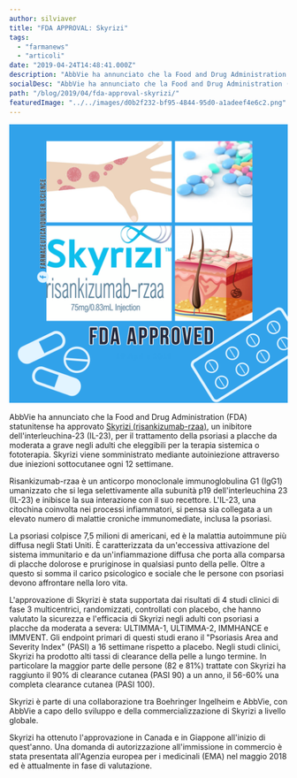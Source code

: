 ```yaml
---
author: silviaver
title: "FDA APPROVAL: Skyrizi"
tags:
  - "farmanews"
  - "articoli"
date: "2019-04-24T14:48:41.000Z"
description: "AbbVie ha annunciato che la Food and Drug Administration (FDA) statunitense ha approvato Skyrizi (risankizumab-rzaa), un inibitore dell'interleuchina-23 (IL-23), per il trattamento della psoriasi a placche da moderata a grave negli adulti che dovevano essere sottoposti alla terapia sistemica o fototerapia. Skyrizi viene somministrato mediante autoiniezione attraverso due iniezioni sottocutanee ogni 12 settimane. \n"
socialDesc: "AbbVie ha annunciato che la Food and Drug Administration (FDA) statunitense ha approvato Skyrizi (risankizumab-rzaa), un inibitore dell'interleuchina-23 (IL-23), per il trattamento della psoriasi a placche da moderata a grave negli adulti che dovevano essere sottoposti alla terapia sistemica o fototerapia. Skyrizi viene somministrato mediante autoiniezione attraverso due iniezioni sottocutanee ogni 12 settimane. \n"
path: "/blog/2019/04/fda-approval-skyrizi/"
featuredImage: "../../images/d0b2f232-bf95-4844-95d0-a1adeef4e6c2.png"
---
```


![](../../images/d0b2f232-bf95-4844-95d0-a1adeef4e6c2.png)

AbbVie ha annunciato che la Food and Drug Administration (FDA) statunitense ha approvato [Skyrizi (risankizumab-rzaa)](https://www.accessdata.fda.gov/drugsatfda_docs/label/2019/761105s000lbl.pdf), un inibitore dell'interleuchina-23 (IL-23), per il trattamento della psoriasi a placche da moderata a grave negli adulti che eleggibili per la terapia sistemica o fototerapia. Skyrizi viene somministrato mediante autoiniezione attraverso due iniezioni sottocutanee ogni 12 settimane.

Risankizumab-rzaa è un anticorpo monoclonale immunoglobulina G1 (IgG1) umanizzato che si lega selettivamente alla subunità p19 dell'interleuchina 23 (IL-23) e inibisce la sua interazione con il suo recettore. L'IL-23, una citochina coinvolta nei processi infiammatori, si pensa sia collegata a un elevato numero di malattie croniche immunomediate, inclusa la psoriasi.

La psoriasi colpisce 7,5 milioni di americani, ed è la malattia autoimmune più diffusa negli Stati Uniti. È caratterizzata da un'eccessiva attivazione del sistema immunitario e da un'infiammazione diffusa che porta alla comparsa di placche dolorose e pruriginose in qualsiasi punto della pelle. Oltre a questo si somma il carico psicologico e sociale che le persone con psoriasi devono affrontare nella loro vita.

L'approvazione di Skyrizi è stata supportata dai risultati di 4 studi clinici di fase 3 multicentrici, randomizzati, controllati con placebo, che hanno valutato la sicurezza e l'efficacia di Skyrizi negli adulti con psoriasi a placche da moderata a severa: ULTIMMA-1, ULTIMMA-2, IMMHANCE e IMMVENT. Gli endpoint primari di questi studi erano il "Psoriasis Area and Severity Index" (PASI) a 16 settimane rispetto a placebo. Negli studi clinici, Skyrizi ha prodotto alti tassi di clearance della pelle a lungo termine. In particolare la maggior parte delle persone (82 e 81%) trattate con Skyrizi ha raggiunto il 90% di clearance cutanea (PASI 90) a un anno, il 56-60% una completa clearance cutanea (PASI 100).

Skyrizi è parte di una collaborazione tra Boehringer Ingelheim e AbbVie, con AbbVie a capo dello sviluppo e della commercializzazione di Skyrizi a livello globale.

Skyrizi ha ottenuto l'approvazione in Canada e in Giappone all'inizio di quest'anno. Una domanda di autorizzazione all'immissione in commercio è stata presentata all'Agenzia europea per i medicinali (EMA) nel maggio 2018 ed è attualmente in fase di valutazione.
